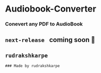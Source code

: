 # Audiobook-Converter

### Conevert any PDF to AudioBook

```next-release ```  coming soon 🚧
---
```rudrakshkarpe```
---
    
    ### Made by rudrakshkarpe